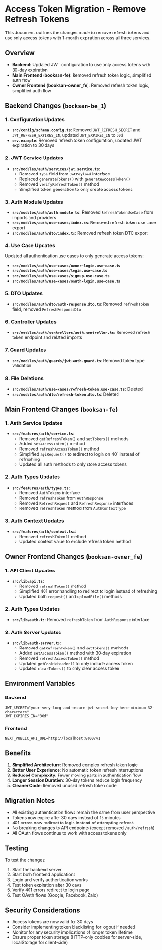 # Access Token Migration - Remove Refresh Tokens

This document outlines the changes made to remove refresh tokens and use only access tokens with 1-month expiration across all three services.

## Overview

- **Backend**: Updated JWT configuration to use only access tokens with 30-day expiration
- **Main Frontend (booksan-fe)**: Removed refresh token logic, simplified auth flow
- **Owner Frontend (booksan-owner_fe)**: Removed refresh token logic, simplified auth flow

## Backend Changes (`booksan-be_1`)

### 1. Configuration Updates
- **`src/config/schema.config.ts`**: Removed `JWT_REFRESH_SECRET` and `JWT_REFRESH_EXPIRES_IN`, updated `JWT_EXPIRES_IN` to `30d`
- **`env.example`**: Removed refresh token configuration, updated JWT expiration to 30 days

### 2. JWT Service Updates
- **`src/modules/auth/services/jwt.service.ts`**:
  - Removed `type` field from `JwtPayload` interface
  - Replaced `generateTokens()` with `generateAccessToken()`
  - Removed `verifyRefreshToken()` method
  - Simplified token generation to only create access tokens

### 3. Auth Module Updates
- **`src/modules/auth/auth.module.ts`**: Removed `RefreshTokenUseCase` from imports and providers
- **`src/modules/auth/use-cases/index.ts`**: Removed refresh token use case export
- **`src/modules/auth/dto/index.ts`**: Removed refresh token DTO export

### 4. Use Case Updates
Updated all authentication use cases to only generate access tokens:
- **`src/modules/auth/use-cases/owner-login.use-case.ts`**
- **`src/modules/auth/use-cases/login.use-case.ts`**
- **`src/modules/auth/use-cases/signup.use-case.ts`**
- **`src/modules/auth/use-cases/oauth-login.use-case.ts`**

### 5. DTO Updates
- **`src/modules/auth/dto/auth-response.dto.ts`**: Removed `refreshToken` field, removed `RefreshResponseDto`

### 6. Controller Updates
- **`src/modules/auth/controllers/auth.controller.ts`**: Removed refresh token endpoint and related imports

### 7. Guard Updates
- **`src/modules/auth/guards/jwt-auth.guard.ts`**: Removed token type validation

### 8. File Deletions
- **`src/modules/auth/use-cases/refresh-token.use-case.ts`**: Deleted
- **`src/modules/auth/dto/refresh-token.dto.ts`**: Deleted

## Main Frontend Changes (`booksan-fe`)

### 1. Auth Service Updates
- **`src/features/auth/service.ts`**:
  - Removed `getRefreshToken()` and `setTokens()` methods
  - Added `setAccessToken()` method
  - Removed `refreshAccessToken()` method
  - Simplified `apiRequest()` to redirect to login on 401 instead of refreshing
  - Updated all auth methods to only store access tokens

### 2. Auth Types Updates
- **`src/features/auth/types.ts`**:
  - Removed `AuthTokens` interface
  - Removed `refreshToken` from `AuthResponse`
  - Removed `RefreshRequest` and `RefreshResponse` interfaces
  - Removed `refreshToken` method from `AuthContextType`

### 3. Auth Context Updates
- **`src/features/auth/context.tsx`**:
  - Removed `refreshToken()` method
  - Updated context value to exclude refresh token method

## Owner Frontend Changes (`booksan-owner_fe`)

### 1. API Client Updates
- **`src/lib/api.ts`**:
  - Removed `refreshToken()` method
  - Simplified 401 error handling to redirect to login instead of refreshing
  - Updated both `request()` and `uploadFile()` methods

### 2. Auth Types Updates
- **`src/lib/auth.ts`**: Removed `refreshToken` from `AuthResponse` interface

### 3. Auth Server Updates
- **`src/lib/auth-server.ts`**:
  - Removed `getRefreshToken()` and `setTokens()` methods
  - Added `setAccessToken()` method with 30-day expiration
  - Removed `refreshAccessToken()` method
  - Updated `getCookieHeader()` to only include access token
  - Updated `clearTokens()` to only clear access token

## Environment Variables

### Backend
```env
JWT_SECRET="your-very-long-and-secure-jwt-secret-key-here-minimum-32-characters"
JWT_EXPIRES_IN="30d"
```

### Frontend
```env
NEXT_PUBLIC_API_URL=http://localhost:8000/v1
```

## Benefits

1. **Simplified Architecture**: Removed complex refresh token logic
2. **Better User Experience**: No automatic token refresh interruptions
3. **Reduced Complexity**: Fewer moving parts in authentication flow
4. **Longer Session Duration**: 30-day tokens reduce login frequency
5. **Cleaner Code**: Removed unused refresh token code

## Migration Notes

- All existing authentication flows remain the same from user perspective
- Tokens now expire after 30 days instead of 15 minutes
- 401 errors now redirect to login instead of attempting refresh
- No breaking changes to API endpoints (except removed `/auth/refresh`)
- All OAuth flows continue to work with access tokens only

## Testing

To test the changes:
1. Start the backend server
2. Start both frontend applications
3. Login and verify authentication works
4. Test token expiration after 30 days
5. Verify 401 errors redirect to login page
6. Test OAuth flows (Google, Facebook, Zalo)

## Security Considerations

- Access tokens are now valid for 30 days
- Consider implementing token blacklisting for logout if needed
- Monitor for any security implications of longer token lifetime
- Ensure proper token storage (HTTP-only cookies for server-side, localStorage for client-side)
